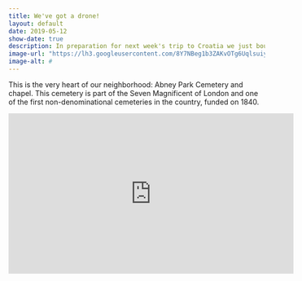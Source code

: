 ```yaml
---
title: We've got a drone!
layout: default
date: 2019-05-12
show-date: true
description: In preparation for next week's trip to Croatia we just bought a DJI Spark.
image-url: "https://lh3.googleusercontent.com/8Y7NBeg1b3ZAKvOTg6UqlsuiyvLOMB5E0nATYLcad533B8nUlOJ8yf4s4FSXmg1ro-VEXcoyGYsD2QA_UWQ_z_DKOxMEPzcPv5FH42TZRs4s3ZwroRG7UHvVzXN3PqTL-uWe3XYyBaNli8mCHTNfYDlpHRun20QdQyKaaInJa9X9v81liGaaMTI2Tx4BGiYUQ2M3AiZHQGQjUEQC35USkzDgBNOxeeZ_o4sNz0hfAjE2pkYwgU4xvcpZrL5_5KNBIIXplBh1ukYCUz0zbrIc9OytaV_aEMVZkgqV2nUvhVJVksosXAG4nx2p640kAH59xa9kD2E5d5yfWt8XAV2TU1hIn0m8JMwbNRj1q7zfGy3ybmlx8AyVdqZnnRzPDgPtwc4A7WIuaLQ4OOZXxnMDSJmz_5svykrHnCUaUYUqFnrX8_6PIhdvkvpwIA0UPa-afQYMGrdDpIrpAZmYlWskJ9GdJbz-4TgzuiRFm00K9aukgWkZPaCMDSsf1SP8LbDBYRlWCscSak5MxLUoS0t5KVS-7v5mjB5HviOnd9zVbtOnLvbszwDJB288sr_HIYYD3L3j0xqAXHm1qBkflUaRpZ1d54cTIWihO15KD7Wc_zcxp0faVwXLE1Uw3dAln85Xs7GaPI2czAnPS-f-_u449EQGwUdkd7qSehWFTeuOZg9KpeenTopSJIzpB2lmYS8bZmovqwc8JqYw5xhoOFbzcBNB=s1080-no"
image-alt: #
---
```


This is the very heart of our neighborhood: Abney Park Cemetery and chapel. This cemetery is part of the Seven Magnificent of London and one of the first non-denominational cemeteries in the country, funded on 1840.

<iframe width="560" height="315" src="https://www.youtube.com/embed/dv8QGXTE5ZU" frameborder="0" allow="accelerometer; autoplay; encrypted-media; gyroscope; picture-in-picture" allowfullscreen></iframe>
